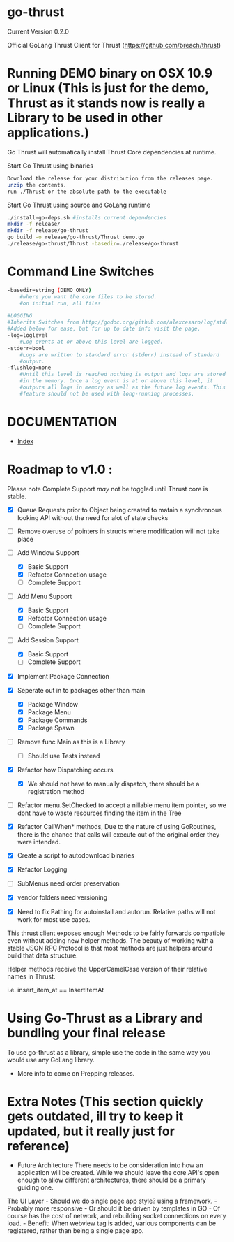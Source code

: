 go-thrust
=========
Current Version 0.2.0

Official GoLang Thrust Client for Thrust (https://github.com/breach/thrust)

Running DEMO binary on OSX 10.9 or Linux (This is just for the demo, Thrust as it stands now is really a Library to be used in other applications.)
==================
Go Thrust will automatically install Thrust Core dependencies at runtime.


Start Go Thrust using binaries
```bash
Download the release for your distribution from the releases page.
unzip the contents.
run ./Thrust or the absolute path to the executable
```
Start Go Thrust using source and GoLang runtime
```bash
./install-go-deps.sh #installs current dependencies
mkdir -f release/
mkdir -f release/go-thrust
go build -o release/go-thrust/Thrust demo.go
./release/go-thrust/Thrust -basedir=./release/go-thrust
```

Command Line Switches
========================
```bash
-basedir=string (DEMO ONLY)
    #where you want the core files to be stored.
    #on initial run, all files 

#LOGGING
#Inherits Switches from http://godoc.org/github.com/alexcesaro/log/stdlog
#Added below for ease, but for up to date info visit the page.
-log=loglevel
    #Log events at or above this level are logged.
-stderr=bool
    #Logs are written to standard error (stderr) instead of standard
    #output.
-flushlog=none
    #Until this level is reached nothing is output and logs are stored
    #in the memory. Once a log event is at or above this level, it
    #outputs all logs in memory as well as the future log events. This
    #feature should not be used with long-running processes.
```

DOCUMENTATION
================
* [Index](https://github.com/miketheprogrammer/go-thrust/tree/master/doc)

Roadmap to v1.0 :
================
Please note Complete Support *may* not be toggled until Thrust core is stable.

- [X] Queue Requests prior to Object being created to matain a synchronous looking API without the need for alot of state checks
- [ ] Remove overuse of pointers in structs where modification will not take place
- [ ] Add Window Support
  - [X] Basic Support
  - [X] Refactor Connection usage
  - [ ] Complete Support 

- [ ] Add Menu Support
  - [X] Basic Support
  - [X] Refactor Connection usage
  - [ ] Complete Support

- [ ] Add Session Support
  - [X] Basic Support
  - [ ] Complete Support

- [X] Implement Package Connection

- [x] Seperate out in to packages other than main
  - [X] Package Window
  - [X] Package Menu
  - [X] Package Commands
  - [X] Package Spawn

- [ ] Remove func Main as this is a Library
  - [ ] Should use Tests instead

- [X] Refactor how Dispatching occurs
  - [X] We should not have to manually dispatch, there should be a registration method 

- [ ] Refactor menu.SetChecked to accept a nillable menu item pointer, so we dont have to waste resources finding the item in the Tree

- [X] Refactor CallWhen* methods, Due to the nature of using GoRoutines, there is the chance that calls will execute out of the original order they were intended.

- [X] Create a script to autodownload binaries

- [X] Refactor Logging

- [ ] SubMenus need order preservation

- [X] vendor folders need versioning

- [X] Need to fix Pathing for autoinstall and autorun. Relative paths will not work for most use cases.

This thrust client exposes enough Methods to be fairly forwards compatible even without adding new helper methods. The beauty of working with a stable JSON RPC Protocol is that most methods are just helpers around build that data structure.

Helper methods receive the UpperCamelCase version of their relative names in Thrust.

i.e. insert_item_at == InsertItemAt


Using Go-Thrust as a Library and bundling your final release
==========================
To use go-thrust as a library, simple use the code in the same way you would use any GoLang library.

- More info to come on Prepping releases.



Extra Notes (This section quickly gets outdated, ill try to keep it updated, but it really just for reference)
================

- Future Architecture
There needs to be consideration into how an application will be created.
While we should leave the core API's open enough to allow different architectures, there should be a primary guiding one.

The UI Layer
    - Should we do single page app style? using a framework.
        - Probably more responsive
    - Or should it be driven by templates in GO
        - Of course has the cost of network, and rebuilding socket connections on every load.
        - Benefit: When webview tag is added, various components can be registered, rather than being a single page app.





```

